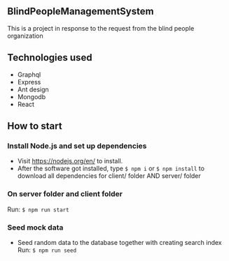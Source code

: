 ## BlindPeopleManagementSystem

This is a project in response to the request from the blind people organization

## Technologies used

- Graphql
- Express
- Ant design 
- Mongodb
- React 

## How to start

### Install Node.js and set up dependencies
   - Visit https://nodejs.org/en/ to install. 
   - After the software got installed, type ```$ npm i``` or ```$ npm install``` to download all dependencies for client/ folder AND server/ folder
    

### On server folder and client folder
Run: ```$ npm run start```

### Seed mock data
- Seed random data to the database together with creating search index
Run: ```$ npm run seed```
